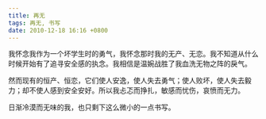 ```yaml
---
title: 再无
tags: 再无, 书写
date: 2010-12-18 16:16 +0800
---
```



我怀念我作为一个坏学生时的勇气，我怀念那时我的无产、无恋。我不知道从什么时候开始有了追寻安全感的执念。我相信是温婉战胜了我血洗无物之阵的戾气。

然而现有的恒产、恒恋，它们使人安逸，使人失去勇气；使人败坏，使人失去毅力；却不使人感到安全安好。所以我忐忑而挣扎，敏感而忧伤，哀愤而无力。

日渐冷漠而无味的我，也只剩下这么微小的一点书写。

